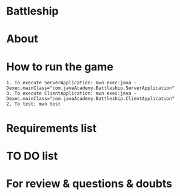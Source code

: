 # Battleship

# About


# How to run the game
    1. To execute ServerApplication: mvn exec:java -Dexec.mainClass="com.javaAcademy.Battleship.ServerApplication"
    3. To execute ClientApplication: mvn exec:java -Dexec.mainClass="com.javaAcademy.Battleship.ClientApplication"
    2. To test: mvn test 

# Requirements list


# TO DO list

	

# For review & questions & doubts


